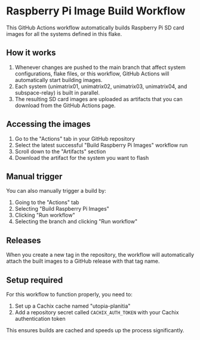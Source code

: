 # Raspberry Pi Image Build Workflow

This GitHub Actions workflow automatically builds Raspberry Pi SD card images for all the systems defined in this flake.

## How it works

1. Whenever changes are pushed to the main branch that affect system configurations, flake files, or this workflow, GitHub Actions will automatically start building images.
2. Each system (unimatrix01, unimatrix02, unimatrix03, unimatrix04, and subspace-relay) is built in parallel.
3. The resulting SD card images are uploaded as artifacts that you can download from the GitHub Actions page.

## Accessing the images

1. Go to the "Actions" tab in your GitHub repository
2. Select the latest successful "Build Raspberry Pi Images" workflow run
3. Scroll down to the "Artifacts" section
4. Download the artifact for the system you want to flash

## Manual trigger

You can also manually trigger a build by:
1. Going to the "Actions" tab
2. Selecting "Build Raspberry Pi Images"
3. Clicking "Run workflow"
4. Selecting the branch and clicking "Run workflow"

## Releases

When you create a new tag in the repository, the workflow will automatically attach the built images to a GitHub release with that tag name.

## Setup required

For this workflow to function properly, you need to:

1. Set up a Cachix cache named "utopia-planitia" 
2. Add a repository secret called `CACHIX_AUTH_TOKEN` with your Cachix authentication token

This ensures builds are cached and speeds up the process significantly.